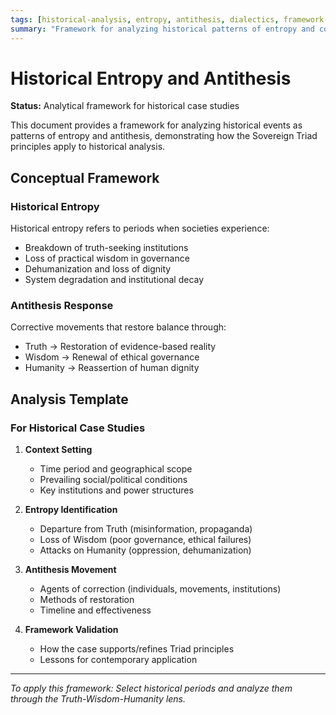 ```yaml
---
tags: [historical-analysis, entropy, antithesis, dialectics, framework-validation, case-study]
summary: "Framework for analyzing historical patterns of entropy and corrective antithesis through the lens of the Sovereign Triad."
---
```


# Historical Entropy and Antithesis

**Status:** Analytical framework for historical case studies

This document provides a framework for analyzing historical events as patterns of entropy and antithesis, demonstrating
how the Sovereign Triad principles apply to historical analysis.

## Conceptual Framework

### Historical Entropy

Historical entropy refers to periods when societies experience:

- Breakdown of truth-seeking institutions
- Loss of practical wisdom in governance
- Dehumanization and loss of dignity
- System degradation and institutional decay

### Antithesis Response

Corrective movements that restore balance through:

- Truth → Restoration of evidence-based reality
- Wisdom → Renewal of ethical governance
- Humanity → Reassertion of human dignity

## Analysis Template

### For Historical Case Studies

1. **Context Setting**
   - Time period and geographical scope
   - Prevailing social/political conditions
   - Key institutions and power structures

2. **Entropy Identification**
   - Departure from Truth (misinformation, propaganda)
   - Loss of Wisdom (poor governance, ethical failures)
   - Attacks on Humanity (oppression, dehumanization)

3. **Antithesis Movement**
   - Agents of correction (individuals, movements, institutions)
   - Methods of restoration
   - Timeline and effectiveness

4. **Framework Validation**
   - How the case supports/refines Triad principles
   - Lessons for contemporary application

---

*To apply this framework: Select historical periods and analyze them through the Truth-Wisdom-Humanity lens.*
